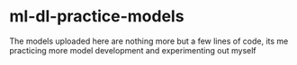 # ml-dl-practice-models
The models uploaded here are nothing more but a few lines of code, its me practicing more model development and experimenting out myself
